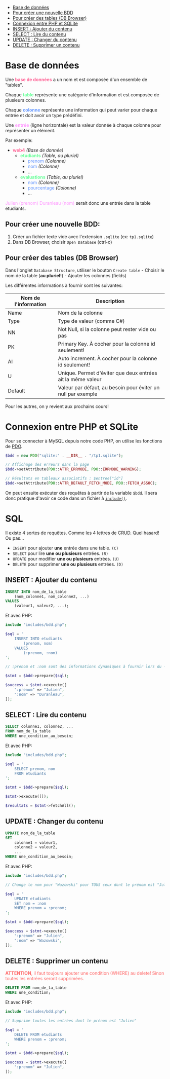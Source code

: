 - [Base de données](#base-de-données)
- [Pour créer une nouvelle BDD](#pour-créer-une-nouvelle-bdd)
- [Pour créer des tables (DB Browser)](#pour-créer-des-tables-db-browser)
- [Connexion entre PHP et SQLite](#connexion-entre-php-et-sqlite)
- [INSERT : Ajouter du contenu](#insert--ajouter-du-contenu)
- [SELECT : Lire du contenu](#select--lire-du-contenu)
- [UPDATE : Changer du contenu](#update--changer-du-contenu)
- [DELETE : Supprimer un contenu](#delete--supprimer-un-contenu)

# Base de données

Une <span style="color: rgb(255, 100, 150)">**base de données**</span> a un nom et est composée d'un ensemble de "tables".

Chaque <span style="color: rgb(100, 255, 150)">**table**</span> représente une catégorie d'information et est composée de plusieurs colonnes.

Chaque <span style="color: rgb(100, 150, 255)">**colonne**</span> représente une information qui peut varier pour chaque entrée et doit avoir un type prédéfini.

Une <span style="color: rgb(255, 150, 255)">**entrée**</span> (ligne horizontale) est la valeur donnée à chaque colonne pour représenter un élément.

Par exemple:
- <span style="color: rgb(255, 100, 150)">**web4**</span> *(Base de donnée)*
    - <span style="color: rgb(100, 255, 150)">**etudiants**</span> *(Table, au pluriel)*
        - <span style="color: rgb(100, 150, 255)">prenom</span> *(Colonne)*
        - <span style="color: rgb(100, 150, 255)">nom</span> *(Colonne)*
        - ...
    - <span style="color: rgb(100, 255, 150)">**evaluations**</span> *(Table, au pluriel)*
        - <span style="color: rgb(100, 150, 255)">nom</span> *(Colonne)*
        - <span style="color: rgb(100, 150, 255)">pourcentage</span> *(Colonne)*
        - ...

<span style="color: rgb(255, 150, 255)">Julien (prenom) Duranleau (nom)</span> serait donc une entrée dans la table etudiants.


## Pour créer une nouvelle BDD:

1. Créer un fichier texte vide avec l'extension `.sqlite` (ex: `tp1.sqlite`)
2. Dans DB Browser, choisir `Open Database` (ctrl-o)

## Pour créer des tables (DB Browser)

Dans l'onglet `Database Structure`, utiliser le bouton `Create table`
    - Choisir le nom de la table (**au pluriel!**)
    - Ajouter les colonnes (fields)

Les différentes informations à fournir sont les suivantes:

| Nom de l'information | Description
| ----------------- | -------
| Name | Nom de la colonne
| Type | Type de valeur (comme C#)
| NN | Not Null, si la colonne peut rester vide ou pas
| PK | Primary Key. À cocher pour la colonne id seulement!
| AI | Auto increment. À cocher pour la colonne id seulement!
| U | Unique. Permet d'éviter que deux entrées ait la même valeur
| Default | Valeur par défaut, au besoin pour éviter un null par exemple
Pour les autres, on y revient aux prochains cours!


# Connexion entre PHP et SQLite

Pour se connecter à MySQL depuis notre code PHP, on utilise les fonctions de [PDO](https://www.php.net/manual/en/book.pdo.php).

```php
$bdd = new PDO("sqlite:" . __DIR__ . "/tp1.sqlite");

// Affichage des erreurs dans la page
$bdd->setAttribute(PDO::ATTR_ERRMODE, PDO::ERRMODE_WARNING);

// Résultats en tableaux associatifs : $entree["id"]
$bdd->setAttribute(PDO::ATTR_DEFAULT_FETCH_MODE, PDO::FETCH_ASSOC);
```

On peut ensuite exécuter des requêtes à partir de la variable `$bdd`. Il sera donc pratique d'avoir ce code dans un fichier à [`include()`](https://www.php.net/manual/en/function.include.php).


# SQL

Il existe 4 sortes de requêtes. Comme les 4 lettres de CRUD. Quel hasard! Ou pas...

- `INSERT` pour ajouter **une** entrée dans une table. `(C)`
- `SELECT` pour lire **une ou plusieurs** entrées. `(R)`
- `UPDATE` pour modifier **une ou plusieurs** entrées. `(U)`
- `DELETE` pour supprimer **une ou plusieurs** entrées. `(D)`

## INSERT : Ajouter du contenu

```sql
INSERT INTO nom_de_la_table
    (nom_colonne1, nom_colonne2, ...)
VALUES
    (valeur1, valeur2, ...);
```

Et avec PHP:
```php
include "includes/bdd.php";

$sql = '
    INSERT INTO etudiants
        (prenom, nom)
    VALUES
        (:prenom, :nom)
';

// :prenom et :nom sont des informations dynamiques à fournir lors du ->execute. Ce sont des choix arbitraires.

$stmt = $bdd->prepare($sql);

$success = $stmt->execute([
    ":prenom" => "Julien",
    ":nom" => "Duranleau",
]);
```

## SELECT : Lire du contenu

```sql
SELECT colonne1, colonne2, ...
FROM nom_de_la_table
WHERE une_condition_au_besoin;
```

Et avec PHP:
```php
include "includes/bdd.php";

$sql = '
    SELECT prenom, nom
    FROM etudiants
';

$stmt = $bdd->prepare($sql);

$stmt->execute([]);

$resultats = $stmt->fetchAll();
```

## UPDATE : Changer du contenu

```sql
UPDATE nom_de_la_table
SET 
    colonne1 = valeur1, 
    colonne2 = valeur2, 
    ...
WHERE une_condition_au_besoin;
```

Et avec PHP:
```php
include "includes/bdd.php";

// Change le nom pour "Wazowski" pour TOUS ceux dont le prénom est "Julien".

$sql = '
    UPDATE etudiants
    SET nom = :nom
    WHERE prenom = :prenom;
';

$stmt = $bdd->prepare($sql);

$success = $stmt->execute([
    ":prenom" => "Julien",
    ":nom" => "Wazowski",
]);
```

## DELETE : Supprimer un contenu

<span style="color: rgb(255, 100, 100)">**ATTENTION**, il faut toujours ajouter une condition (WHERE) au delete! Sinon toutes les entrées seront supprimées.</span>

```sql
DELETE FROM nom_de_la_table
WHERE une_condition;
```

Et avec PHP:
```php
include "includes/bdd.php";

// Supprime toutes les entrées dont le prénom est "Julien"

$sql = '
    DELETE FROM etudiants
    WHERE prenom = :prenom;
';

$stmt = $bdd->prepare($sql);

$success = $stmt->execute([
    ":prenom" => "Julien",
]);
```